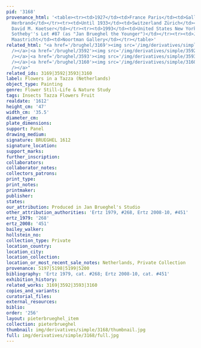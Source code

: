 ```yaml
---
pid: '3168'
provenance_html: '<table><tr><td>1927</td><td>France Paris</td><td>Gallery of Jacques
  Herbrand</td></tr><tr><td>Until 1933</td><td>Switzerland Zürich</td><td>Gallery
  David M. Koetser</td></tr><tr><td>1993</td><td>United States New York NY</td><td>Sale
  Sotheby''s Lot #87 (as "Jan Brueghel the Younger")</td></tr><tr><td>Jan 15 1995</td><td>Netherlands
  Maastricht</td><td>Noortman Gallery</td></tr></table>'
related_html: "<a href='/brughel/3169'><img src='/img/derivatives/simple/3169/thumbnail.jpg'
  /></a>|<a href='/brughel/3592'><img src='/img/derivatives/simple/3592/thumbnail.jpg'
  /></a>|<a href='/brughel/3593'><img src='/img/derivatives/simple/3593/thumbnail.jpg'
  /></a>|<a href='/brughel/3160'><img src='/img/derivatives/simple/3160/thumbnail.jpg'
  /></a>"
related_ids: 3169|3592|3593|3160
label: Flowers in a Tazza (Netherlands)
object_type: Painting
genre: Flower Still-Life & Nature Study
tags: Insects Tazza Flowers Fruit
realdate: '1612'
height_cm: '47'
width_cm: '35.5'
diameter_cm: 
plate_dimensions: 
support: Panel
drawing_medium: 
signature: BRUEGHEL 1612
signature_location: 
support_marks: 
further_inscription: 
collaborators: 
collaborator_notes: 
collectors_patrons: 
print_type: 
print_notes: 
printmaker: 
publisher: 
states: 
our_attribution: Produced in Jan Brueghel's Studio
other_attribution_authorities: 'Ertz 1979, #268, Ertz 2008-10, #451'
ertz_1979: '268'
ertz_2008: '451'
bailey_walker: 
hollstein_no: 
collection_type: Private
location_country: 
location_city: 
location_collection: 
location_or_most_recent_sale_notes: Netherlands, Private Collection
provenance: 5197|5198|5199|5200
bibliography: 'Ertz 1979, cat. #268; Ertz 2008-10, cat. #451'
exhibition_history: 
related_works: 3169|3592|3593|3160
copies_and_variants: 
curatorial_files: 
external_resources: 
biblio: 
order: '256'
layout: pieterbrueghel_item
collection: pieterbrueghel
thumbnail: img/derivatives/simple/3168/thumbnail.jpg
full: img/derivatives/simple/3168/full.jpg
---
```

